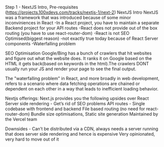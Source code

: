 Step 1 - NextJS Intro, Pre-requisites
(https://projects.100xdevs.com/tracks/nextjs-1/next-2)
NextJS Intro
NextJS was a framework that was introduced because of some minor inconviniences in React
-In a React project, you have to maintain a separate Backend project for your API routes
-React does not provide out of the box routing (you have to use react-router-dom)
-React is not SEO Optimised(biggest reason) -not exactly true today because of React Server components
-Waterfalling problem

SEO Optimisation
Google/Bing has a bunch of crawlers that hit websites and figure out what the website does. It ranks it on Google based on the HTML it gets back(based on keywords in the html).The crawlers DONT usually run your JS and render your page to see the final output. 

The "waterfalling problem" in React, and more broadly in web development, refers to a scenario where data fetching operations are chained or dependent on each other in a way that leads to inefficient loading behavior.

Nextjs offerings:
Next.js provides you the following upsides over React
Server side rendering - Get’s rid of SEO problems
API routes - Single codebase with frontend and backend
File based routing (no need for react-router-dom)
Bundle size optimisations, Static site generation
Maintained by the Vercel team
 
Downsides - 
Can’t be distributed via a CDN, always needs a server running that does server side rendering and hence is expensive
Very opinionated, very hard to move out of it
